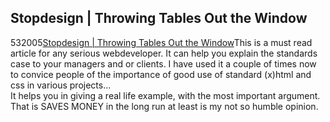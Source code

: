 <article><h2>Stopdesign &#124; Throwing Tables Out the Window</h2><time><span class="day">5</span><span class="month">3</span><span class="year">2005</span></time><a href="http://www.stopdesign.com/articles/throwing_tables/">Stopdesign | Throwing Tables Out the Window</a>This is a must read article for any serious webdeveloper. It can help you explain the standards case to your managers and or clients. I have used it a couple of times now to convice people of the importance of good use of standard (x)html and css in various projects...<br />It helps you in giving a real life example, with the most important argument. That is SAVES MONEY in the long run at least is my not so humble opinion.</article>
